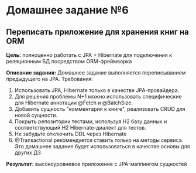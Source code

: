 # Домашнее задание №6
## Переписать приложение для хранения книг на ORM

**Цель:** полноценно работать с JPA + Hibernate для подключения к реляционным БД посредством ORM-фреймворка

**Описание задания:**
Домашнее задание выполняется переписыванием предыдущего на JPA.
Требования:
1. Использовать JPA, Hibernate только в качестве JPA-провайдера.
2. Для решения проблемы N+1 можно использовать специфические для Hibernate аннотации @Fetch и @BatchSize.
3. Добавить сущность "комментария к книге", реализовать CRUD для новой сущности.
4. Покрыть репозитории тестами, используя H2 базу данных и соответствующий H2 Hibernate-диалект для тестов.
5. Не забудьте отключить DDL через Hibernate
6. @Transactional рекомендуется ставить только на методы сервиса.
Это домашнее задание будет использоваться в качестве основы для других ДЗ

**Результат:** высокоуровневое приложение с JPA-маппингом сущностей